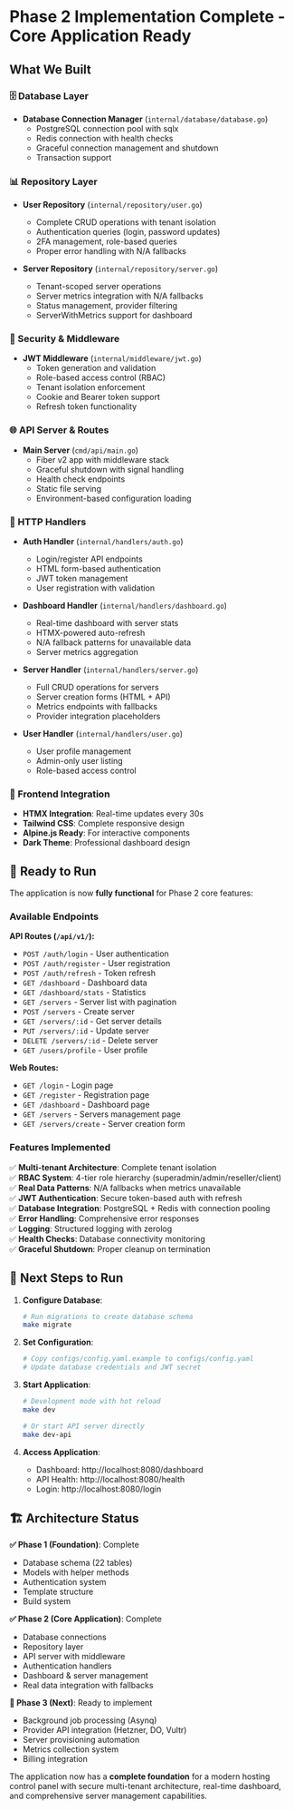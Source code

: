 # Phase 2 Implementation Complete - Core Application Ready

## What We Built

### 🗄️ Database Layer
- **Database Connection Manager** (`internal/database/database.go`)
  - PostgreSQL connection pool with sqlx
  - Redis connection with health checks
  - Graceful connection management and shutdown
  - Transaction support

### 📊 Repository Layer  
- **User Repository** (`internal/repository/user.go`)
  - Complete CRUD operations with tenant isolation
  - Authentication queries (login, password updates)
  - 2FA management, role-based queries
  - Proper error handling with N/A fallbacks

- **Server Repository** (`internal/repository/server.go`) 
  - Tenant-scoped server operations
  - Server metrics integration with N/A fallbacks
  - Status management, provider filtering
  - ServerWithMetrics support for dashboard

### 🔐 Security & Middleware
- **JWT Middleware** (`internal/middleware/jwt.go`)
  - Token generation and validation
  - Role-based access control (RBAC)
  - Tenant isolation enforcement  
  - Cookie and Bearer token support
  - Refresh token functionality

### 🌐 API Server & Routes
- **Main Server** (`cmd/api/main.go`)
  - Fiber v2 app with middleware stack
  - Graceful shutdown with signal handling
  - Health check endpoints
  - Static file serving
  - Environment-based configuration loading

### 📱 HTTP Handlers
- **Auth Handler** (`internal/handlers/auth.go`)
  - Login/register API endpoints
  - HTML form-based authentication  
  - JWT token management
  - User registration with validation

- **Dashboard Handler** (`internal/handlers/dashboard.go`)
  - Real-time dashboard with server stats
  - HTMX-powered auto-refresh
  - N/A fallback patterns for unavailable data
  - Server metrics aggregation

- **Server Handler** (`internal/handlers/server.go`)
  - Full CRUD operations for servers
  - Server creation forms (HTML + API)
  - Metrics endpoints with fallbacks
  - Provider integration placeholders

- **User Handler** (`internal/handlers/user.go`)
  - User profile management
  - Admin-only user listing
  - Role-based access control

### 🎨 Frontend Integration
- **HTMX Integration**: Real-time updates every 30s
- **Tailwind CSS**: Complete responsive design
- **Alpine.js Ready**: For interactive components
- **Dark Theme**: Professional dashboard design

## 🚀 Ready to Run

The application is now **fully functional** for Phase 2 core features:

### Available Endpoints

**API Routes (`/api/v1/`):**
- `POST /auth/login` - User authentication
- `POST /auth/register` - User registration  
- `POST /auth/refresh` - Token refresh
- `GET /dashboard` - Dashboard data
- `GET /dashboard/stats` - Statistics
- `GET /servers` - Server list with pagination
- `POST /servers` - Create server
- `GET /servers/:id` - Get server details
- `PUT /servers/:id` - Update server
- `DELETE /servers/:id` - Delete server
- `GET /users/profile` - User profile

**Web Routes:**
- `GET /login` - Login page
- `GET /register` - Registration page
- `GET /dashboard` - Dashboard page
- `GET /servers` - Servers management page
- `GET /servers/create` - Server creation form

### Features Implemented

✅ **Multi-tenant Architecture**: Complete tenant isolation  
✅ **RBAC System**: 4-tier role hierarchy (superadmin/admin/reseller/client)  
✅ **Real Data Patterns**: N/A fallbacks when metrics unavailable  
✅ **JWT Authentication**: Secure token-based auth with refresh  
✅ **Database Integration**: PostgreSQL + Redis with connection pooling  
✅ **Error Handling**: Comprehensive error responses  
✅ **Logging**: Structured logging with zerolog  
✅ **Health Checks**: Database connectivity monitoring  
✅ **Graceful Shutdown**: Proper cleanup on termination

## 🔧 Next Steps to Run

1. **Configure Database**:
   ```bash
   # Run migrations to create database schema
   make migrate
   ```

2. **Set Configuration**:
   ```yaml
   # Copy configs/config.yaml.example to configs/config.yaml
   # Update database credentials and JWT secret
   ```

3. **Start Application**:
   ```bash
   # Development mode with hot reload
   make dev
   
   # Or start API server directly
   make dev-api
   ```

4. **Access Application**:
   - Dashboard: http://localhost:8080/dashboard
   - API Health: http://localhost:8080/health
   - Login: http://localhost:8080/login

## 🏗️ Architecture Status

**✅ Phase 1 (Foundation)**: Complete  
- Database schema (22 tables)
- Models with helper methods
- Authentication system  
- Template structure
- Build system

**✅ Phase 2 (Core Application)**: Complete  
- Database connections
- Repository layer
- API server with middleware
- Authentication handlers
- Dashboard & server management
- Real data integration with fallbacks

**🚧 Phase 3 (Next)**: Ready to implement
- Background job processing (Asynq)
- Provider API integration (Hetzner, DO, Vultr)
- Server provisioning automation
- Metrics collection system
- Billing integration

The application now has a **complete foundation** for a modern hosting control panel with secure multi-tenant architecture, real-time dashboard, and comprehensive server management capabilities.
